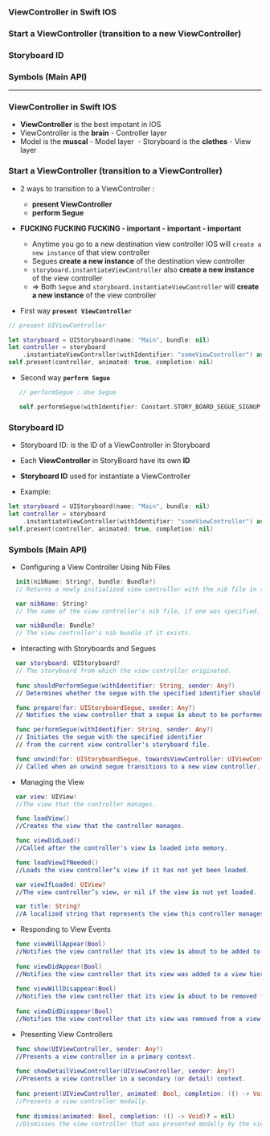 ### ViewController in Swift IOS
### Start a ViewController (transition to a new ViewController)
### Storyboard ID
### Symbols (Main API)

-----------------------
### ViewController in Swift IOS
  - **ViewController** is the best impotant in IOS 
  - ViewController is the **brain** - Controller layer
  - Model is the **muscal** - Model layer
  - Storyboard is the **clothes** - View layer

### Start a ViewController (transition to a ViewController)
 - 2 ways to transition to a ViewController :
    - **present ViewController**
    - **perform Segue**
    
 - **FUCKING FUCKING FUCKING - important - important - important**
   - Anytime you go to a new destination view controller IOS will `create a new instance` of that view controller
   - Segues **create a new instance** of the destination view controller
   - `storyboard.instantiateViewController` also **create a new instance** of the view controller
   - => Both `Segue` and `storyboard.instantiateViewController` will **create a new instance** of the view controller

 - First way **`present ViewController`**

```swift
// present UIViewController

let storyboard = UIStoryboard(name: "Main", bundle: nil)
let controller = storyboard
    .instantiateViewController(withIdentifier: "someViewController") as! UIViewController
self.present(controller, animated: true, completion: nil)
```

 - Second way **`perform Segue`**
  
  ```swift
     // performSegue : Use Segue

     self.performSegue(withIdentifier: Constant.STORY_BOARD_SEGUE_SIGNUP, sender: self)

  ```
 
### Storyboard ID
  - Storyboard ID: is the ID of a ViewController in Storyboard
  - Each **ViewController** in StoryBoard have its own **ID**
  - **Storyboard ID** used for instantiate a ViewController
  
  - Example:

  ```swift
  let storyboard = UIStoryboard(name: "Main", bundle: nil)
  let controller = storyboard
      .instantiateViewController(withIdentifier: "someViewController") as! UIViewController
  self.present(controller, animated: true, completion: nil)
  ```
### Symbols (Main API)

- Configuring a View Controller Using Nib Files

```swift
  init(nibName: String?, bundle: Bundle?)
  // Returns a newly initialized view controller with the nib file in the specified bundle.

  var nibName: String?
  // The name of the view controller's nib file, if one was specified.

  var nibBundle: Bundle?
  // The view controller's nib bundle if it exists.
```
- Interacting with Storyboards and Segues

```swift
  var storyboard: UIStoryboard?
  // The storyboard from which the view controller originated.
  
  func shouldPerformSegue(withIdentifier: String, sender: Any?)
  // Determines whether the segue with the specified identifier should be performed.

  func prepare(for: UIStoryboardSegue, sender: Any?)
  // Notifies the view controller that a segue is about to be performed.

  func performSegue(withIdentifier: String, sender: Any?)
  // Initiates the segue with the specified identifier 
  // from the current view controller's storyboard file.

  func unwind(for: UIStoryboardSegue, towardsViewController: UIViewController)
  // Called when an unwind segue transitions to a new view controller.
```

- Managing the View

```swift
  var view: UIView!
  //The view that the controller manages.

  func loadView()
  //Creates the view that the controller manages.

  func viewDidLoad()
  //Called after the controller's view is loaded into memory.

  func loadViewIfNeeded()
  //Loads the view controller’s view if it has not yet been loaded.

  var viewIfLoaded: UIView?
  //The view controller’s view, or nil if the view is not yet loaded.

  var title: String?
  //A localized string that represents the view this controller manages.

```

- Responding to View Events

```swift
  func viewWillAppear(Bool)
  //Notifies the view controller that its view is about to be added to a view hierarchy.
  
  func viewDidAppear(Bool)
  //Notifies the view controller that its view was added to a view hierarchy.
  
  func viewWillDisappear(Bool)
  //Notifies the view controller that its view is about to be removed from a view hierarchy.
  
  func viewDidDisappear(Bool)
  //Notifies the view controller that its view was removed from a view hierarchy.
```

- Presenting View Controllers
```swift
  func show(UIViewController, sender: Any?)
  //Presents a view controller in a primary context.
  
  func showDetailViewController(UIViewController, sender: Any?)
  //Presents a view controller in a secondary (or detail) context.
  
  func present(UIViewController, animated: Bool, completion: (() -> Void)? = nil)
  //Presents a view controller modally.
  
  func dismiss(animated: Bool, completion: (() -> Void)? = nil)
  //Dismisses the view controller that was presented modally by the view controller.
```
